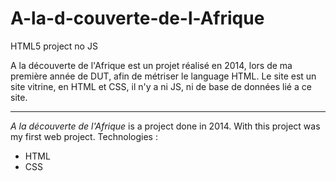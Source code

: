 # A-la-d-couverte-de-l-Afrique
HTML5 project no JS

A la découverte de l'Afrique est un projet réalisé en 2014, lors de ma première année de DUT, afin de métriser le language HTML. Le site est un site vitrine, en HTML et CSS, il n'y a ni JS, ni de base de données lié a ce site.

-----------------

*A la découverte de l'Afrique* is a project done in 2014. With this project was my first web project.
Technologies : 
* HTML
* CSS
